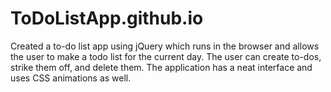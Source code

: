 # ToDoListApp.github.io
Created a to-do list app using jQuery which runs in the browser and allows the user to make a todo list for the current day. The user can create to-dos, strike them off, and delete them. The application has a neat interface and uses CSS animations as well. 
